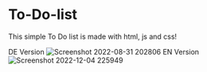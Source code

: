 # To-Do-list
This  simple To Do list is made with html, js and css! 


DE Version
![Screenshot 2022-08-31 202806](https://user-images.githubusercontent.com/101409114/205517940-e8d70131-8b81-4d35-9f67-0add4fd7dcc2.png)
EN Version
![Screenshot 2022-12-04 225949](https://user-images.githubusercontent.com/101409114/205517894-2a6cc362-40e7-4abc-add0-22adb0943573.png)

